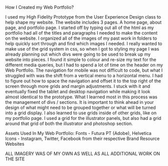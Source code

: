 How I Created my Web Portfolio?

I used my High Fidelity Prototype from the User Experience Design class to help shape my website. The website includes
3 pages. A home page, about page, and portfolio page. I started off by typing out all of the html as my portfolio
had all of the titles and paragraphs I needed to make the content on the website. I organized all of the images
of my past work in folders to help quickly sort through and find which images I needed. I really wanted to make use
of the grid system in css, so when I got to styling my page I was already planning out which divs were going to
be used to break up my website into pieces. I found it simple to colour and re-size my text for the different
media queries, but I had to spend a lot of time on the header on my Web Portfolio. The navigation for mobile was
not difficult to code, but what I struggled with was the shift from a vertical menu to a horizontal menu. I had
to figure out how to space the navigation and offset it to the top right of the screen through more grids and
margin adjustments. I stuck with it and eventually fixed the tablet and desktop navigation while making it look
almost identical to the prototype. What I learned most in this process was the management of divs / sections.
It is important to think ahead in your design of what might need to be grouped together or what will be turned
into a grid display. I also learned to use grids inside of other grids, like on my portfolio page. I used a grid
for the illustrator panels, but also had a grid around that grid of both the illustrator and photoshop section.

Assets Used In My Web Portfolio:
Fonts - Futura PT (Adobe), Helvetica
Icons - Instagram, Twitter, Facebook from their respective Brand Resource Websites

ALL IMAGERY WAS OF MY OWN AS WELL AS ALL ADDITIONAL WORK ON THE SITE